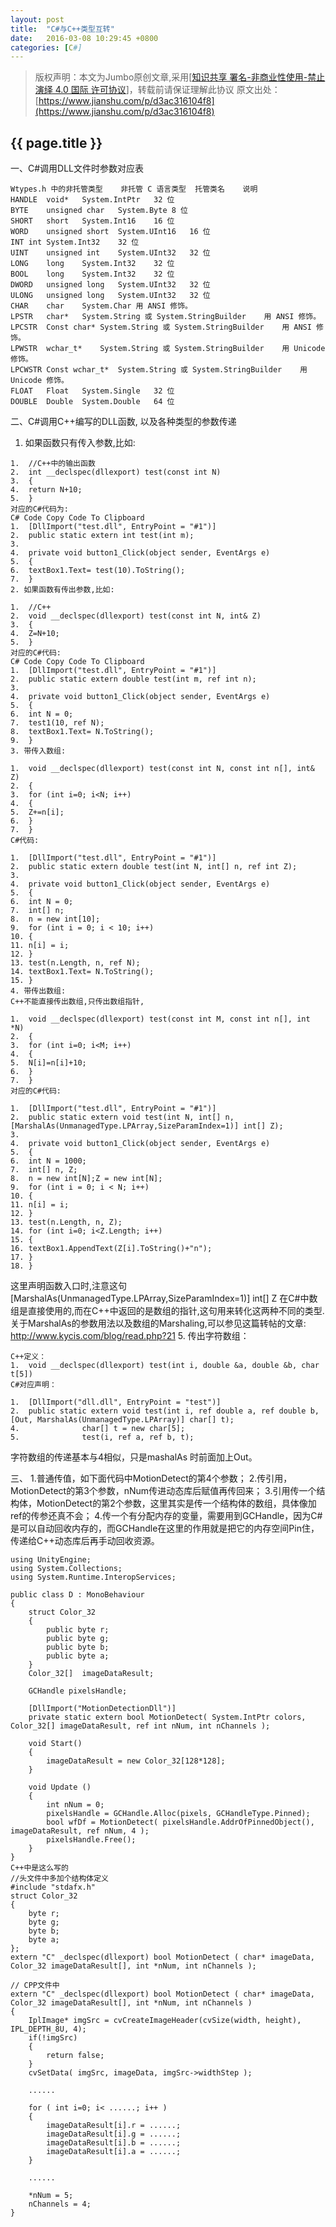 ```yaml
---
layout: post
title:  "C#与C++类型互转"
date:   2016-03-08 10:29:45 +0800
categories: [C#]
---
```


>版权声明：本文为Jumbo原创文章,采用[[知识共享 署名-非商业性使用-禁止演绎 4.0 国际 许可协议](https://creativecommons.org/licenses/by-nc-nd/4.0/deed.zh)]，转载前请保证理解此协议
原文出处：[https://www.jianshu.com/p/d3ac316104f8](https://www.jianshu.com/p/d3ac316104f8)

## {{ page.title }}

一、C#调用DLL文件时参数对应表
```
Wtypes.h 中的非托管类型	非托管 C 语言类型	托管类名	说明
HANDLE	void*	System.IntPtr	32 位
BYTE	unsigned char	System.Byte	8 位
SHORT	short	System.Int16	16 位
WORD	unsigned short	System.UInt16	16 位
INT	int	System.Int32	32 位
UINT	unsigned int	System.UInt32	32 位
LONG	long	System.Int32	32 位
BOOL	long	System.Int32	32 位
DWORD	unsigned long	System.UInt32	32 位
ULONG	unsigned long	System.UInt32	32 位
CHAR	char	System.Char	用 ANSI 修饰。
LPSTR	char*	System.String 或 System.StringBuilder	用 ANSI 修饰。
LPCSTR	Const char*	System.String 或 System.StringBuilder	用 ANSI 修饰。
LPWSTR	wchar_t*	System.String 或 System.StringBuilder	用 Unicode 修饰。
LPCWSTR	Const wchar_t*	System.String 或 System.StringBuilder	用 Unicode 修饰。
FLOAT	Float	System.Single	32 位
DOUBLE	Double	System.Double	64 位
```




二、C#调用C++编写的DLL函数, 以及各种类型的参数传递

1. 如果函数只有传入参数,比如:


```
1.	//C++中的输出函数 
2.	int __declspec(dllexport) test(const int N) 
3.	{ 
4.	return N+10; 
5.	} 
对应的C#代码为:
C# Code Copy Code To Clipboard
1.	[DllImport("test.dll", EntryPoint = "#1")] 
2.	public static extern int test(int m); 
3.	 
4.	private void button1_Click(object sender, EventArgs e) 
5.	{ 
6.	textBox1.Text= test(10).ToString(); 
7.	} 
2. 如果函数有传出参数,比如:

1.	//C++
2.	void __declspec(dllexport) test(const int N, int& Z) 
3.	{ 
4.	Z=N+10; 
5.	} 
对应的C#代码:
C# Code Copy Code To Clipboard
1.	[DllImport("test.dll", EntryPoint = "#1")] 
2.	public static extern double test(int m, ref int n); 
3.	 
4.	private void button1_Click(object sender, EventArgs e) 
5.	{ 
6.	int N = 0; 
7.	test1(10, ref N); 
8.	textBox1.Text= N.ToString(); 
9.	} 
3. 带传入数组:

1.	void __declspec(dllexport) test(const int N, const int n[], int& Z) 
2.	{ 
3.	for (int i=0; i<N; i++) 
4.	{ 
5.	Z+=n[i]; 
6.	} 
7.	} 
C#代码:

1.	[DllImport("test.dll", EntryPoint = "#1")] 
2.	public static extern double test(int N, int[] n, ref int Z); 
3.	 
4.	private void button1_Click(object sender, EventArgs e) 
5.	{ 
6.	int N = 0; 
7.	int[] n; 
8.	n = new int[10]; 
9.	for (int i = 0; i < 10; i++) 
10.	{ 
11.	n[i] = i; 
12.	} 
13.	test(n.Length, n, ref N); 
14.	textBox1.Text= N.ToString(); 
15.	} 
4. 带传出数组:
C++不能直接传出数组,只传出数组指针,

1.	void __declspec(dllexport) test(const int M, const int n[], int *N) 
2.	{ 
3.	for (int i=0; i<M; i++) 
4.	{ 
5.	N[i]=n[i]+10; 
6.	} 
7.	} 
对应的C#代码:

1.	[DllImport("test.dll", EntryPoint = "#1")] 
2.	public static extern void test(int N, int[] n, [MarshalAs(UnmanagedType.LPArray,SizeParamIndex=1)] int[] Z); 
3.	 
4.	private void button1_Click(object sender, EventArgs e) 
5.	{ 
6.	int N = 1000; 
7.	int[] n, Z; 
8.	n = new int[N];Z = new int[N]; 
9.	for (int i = 0; i < N; i++) 
10.	{ 
11.	n[i] = i; 
12.	} 
13.	test(n.Length, n, Z); 
14.	for (int i=0; i<Z.Length; i++) 
15.	{ 
16.	textBox1.AppendText(Z[i].ToString()+"n"); 
17.	} 
18.	} 
```
这里声明函数入口时,注意这句 [MarshalAs(UnmanagedType.LPArray,SizeParamIndex=1)] int[] Z
在C#中数组是直接使用的,而在C++中返回的是数组的指针,这句用来转化这两种不同的类型.
关于MarshalAs的参数用法以及数组的Marshaling,可以参见这篇转帖的文章: http://www.kycis.com/blog/read.php?21
5. 传出字符数组：

```
C++定义：
1.	void __declspec(dllexport) test(int i, double &a, double &b, char t[5])  
C#对应声明：

1.	[DllImport("dll.dll", EntryPoint = "test")]  
2.	public static extern void test(int i, ref double a, ref double b, [Out, MarshalAs(UnmanagedType.LPArray)] char[] t);   
4.	            char[] t = new char[5];  
5.	            test(i, ref a, ref b, t);  
```
字符数组的传递基本与4相似，只是mashalAs 时前面加上Out。

三、
1.普通传值，如下面代码中MotionDetect的第4个参数；
2.传引用，MotionDetect的第3个参数，nNum传进动态库后赋值再传回来；
3.引用传一个结构体，MotionDetect的第2个参数，这里其实是传一个结构体的数组，具体像加ref的传参还真不会；
4.传一个有分配内存的变量，需要用到GCHandle，因为C#是可以自动回收内存的，而GCHandle在这里的作用就是把它的内存空间Pin住，传递给C++动态库后再手动回收资源。


```
using UnityEngine;
using System.Collections;
using System.Runtime.InteropServices;

public class D : MonoBehaviour 
{
	struct Color_32
	{
		public byte r;
		public byte g;
		public byte b;
		public byte a;
	}
	Color_32[]  imageDataResult;
	
	GCHandle pixelsHandle;
	
	[DllImport("MotionDetectionDll")]
	private static extern bool MotionDetect( System.IntPtr colors, Color_32[] imageDataResult, ref int nNum, int nChannels );
	
	void Start()
    {
		imageDataResult = new Color_32[128*128];
	}
	
	void Update () 
	{
		int nNum = 0;
		pixelsHandle = GCHandle.Alloc(pixels, GCHandleType.Pinned);
		bool wfDf = MotionDetect( pixelsHandle.AddrOfPinnedObject(), imageDataResult, ref nNum, 4 );
		pixelsHandle.Free();
	}
}
C++中是这么写的
//头文件中多加个结构体定义
#include "stdafx.h"
struct Color_32
{
	byte r;
	byte g;
	byte b;
	byte a;
};
extern "C" _declspec(dllexport) bool MotionDetect ( char* imageData, Color_32 imageDataResult[], int *nNum, int nChannels );

// CPP文件中
extern "C" _declspec(dllexport) bool MotionDetect ( char* imageData, Color_32 imageDataResult[], int *nNum, int nChannels )
{
	IplImage* imgSrc = cvCreateImageHeader(cvSize(width, height), IPL_DEPTH_8U, 4);
	if(!imgSrc)
	{
		return false;
	}
	cvSetData( imgSrc, imageData, imgSrc->widthStep );
	
	......
	
	for ( int i=0; i< ......; i++ )
	{
		imageDataResult[i].r = ......;
		imageDataResult[i].g = ......;
		imageDataResult[i].b = ......;
		imageDataResult[i].a = ......;
	}
	
	......
	
	*nNum = 5;
	nChannels = 4;
}
```
